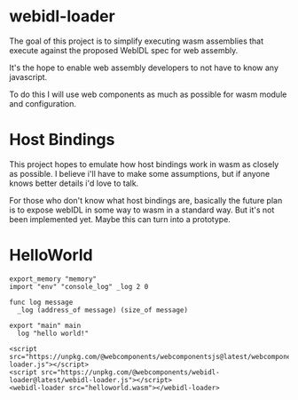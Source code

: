 # webidl-loader
The goal of this project is to simplify executing wasm assemblies that execute against the proposed WebIDL spec for web assembly.

It's the hope to enable web assembly developers to not have to know any javascript.

To do this I will use web components as much as possible for wasm module and configuration.

# Host Bindings

This project hopes to emulate how host bindings work in wasm as closely as possible. I believe i'll have to make some assumptions, but if anyone knows better details i'd love to talk.

For those who don't know what host bindings are, basically the future plan is to expose webIDL in some way to wasm in a standard way. But it's not been implemented yet. Maybe this can turn into a prototype.

# HelloWorld

```
export_memory "memory"
import "env" "console_log" _log 2 0

func log message
  _log (address_of message) (size_of message)

export "main" main
  log "hello world!"
```

```
<script src="https://unpkg.com/@webcomponents/webcomponentsjs@latest/webcomponents-loader.js"></script>
<script src="https://unpkg.com/@webcomponents/webidl-loader@latest/webidl-loader.js"></script>
<webidl-loader src="helloworld.wasm"></webidl-loader>
```
